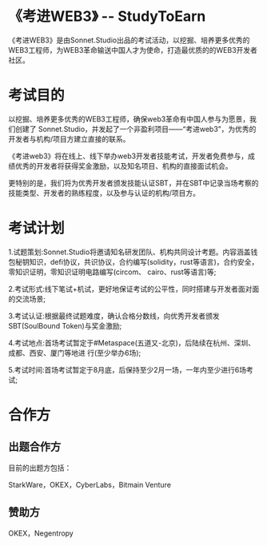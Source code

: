 # 《考进WEB3》 -- StudyToEarn

《考进WEB3》是由Sonnet.Studio出品的考试活动，以挖掘、培养更多优秀的WEB3工程师，为WEB3革命输送中国人才为使命，打造最优质的的WEB3开发者社区。

# 考试目的
以挖掘、培养更多优秀的WEB3工程师，确保web3革命有中国人参与为愿景，我们创建了 Sonnet.Studio，并发起了一个非盈利项目——“考进web3”，为优秀的开发者与机构/项目方建立直接的联系。

《考进web3》将在线上、线下举办web3开发者技能考试，开发者免费参与，成绩优秀的开发者将获得奖金激励，以及知名项目、机构的直接面试机会。

更特别的是，我们将为优秀开发者颁发技能认证SBT，并在SBT中记录当场考察的技能类型、开发者的熟练程度，以及参与认证的机构/项目方。

# 考试计划
1.试题策划:Sonnet.Studio将邀请知名研发团队、机构共同设计考题。内容涵盖钱包秘钥知识，defi协议，共识协议，合约编写(solidity，rust等语言)，合约安全，零知识证明，零知识证明电路编写(circom、 cairo、rust等语言)等;

2.考试形式:线下笔试+机试，更好地保证考试的公平性，同时搭建与开发者面对面的交流场景; 

3.考试认证:根据最终试题难度，确认合格分数线，向优秀开发者颁发SBT(SoulBound Token)与奖金激励; 

4.考试地点:首场考试暂定于#Metaspace(五道又-北京)，后陆续在杭州、深圳、成都、西安、厦门等地进 行(至少举办6场);

5.考试时间:首场考试暂定于8月底，后保持至少2月一场，一年内至少进行6场考试;


# 合作方

## 出题合作方
目前的出题方包括：

StarkWare，OKEX，CyberLabs，Bitmain Venture

## 赞助方
OKEX，Negentropy
